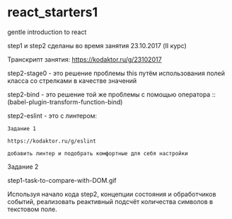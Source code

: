 # react_starters1
gentle introduction to react

step1 и step2 сделаны во время занятия 23.10.2017 (II курс)

Транскрипт занятия: https://kodaktor.ru/g/23102017

step2-stage0 - это решение проблемы this путём использования полей класса со стрелками в качестве значений

step2-bind - это решение той же проблемы с помощью оператора :: (babel-plugin-transform-function-bind)

step2-eslint - это с линтером:

    Задание 1

    https://kodaktor.ru/g/eslint

    добавить линтер и подобрать комфортные для себя настройки

Задание 2

step1-task-to-compare-with-DOM.gif

Используя начало кода step2, концепции состояния и обработчиков событий, реализовать реактивный подсчёт количества символов в текстовом поле.
